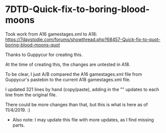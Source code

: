 # 7DTD-Quick-fix-to-boring-blood-moons
Took work from A16 gamestages.xml to A18: https://7daystodie.com/forums/showthread.php?68457-Quick-fix-to-quot-boring-blood-moons-quot

Thanks to Guppycur for creating this.

At the time of creating this, the changes are untested in A18.

To be clear, I just A/B compared the A16 gamestages.xml file from Guppycur's pastebin to the current A18 gamestages.xml file.

I updated 321 lines by hand (copy/paste), adding in the "<spawn group="ZombiesNight" num="xxx" maxAlive="yy"/></gamestage>" updates to each line from the original file.

There could be more changes than that, but this is what is here as of 11/4/2019. :)
  - Also note: I may update this file with more updates, as I find missing parts.
